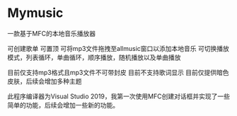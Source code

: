 # Mymusic
一款基于MFC的本地音乐播放器

可创建歌单
可置顶
可将mp3文件拖拽至allmusic窗口以添加本地音乐
可切换播放模式，列表循环，单曲循环，顺序播放，随机播放以及单曲播放

目前仅支持mp3格式且mp3文件不可带封皮
目前不支持歌词显示
目前仅提供暗色皮肤，后续会增加多种主题

此程序编译器为Visual Studio 2019，我第一次使用MFC创建对话框并实现了一些简单的功能，后续会增加一些新的功能。
